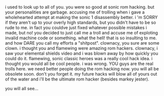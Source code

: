 i used to look up to all of you. you were so good at sonic rom hacking. but your
personalities are garbage. accusing me of trolling when i gave a wholehearted attempt
at making the sonic 1 disassembly better. i 'm SORRY if they aren't up to your overly
high standards, but you didn't have to be so rude to me. in fact you couldve just fixed
whatever possible mistakes i made, but no! you decided to just call me a troll and accuse me
of exploting invalid machine code or something. what the hell! that is so insulting to me.
and how DARE you call my efforts a "shitpost". clownacy, you sure are some clown. i thought
you and flamewing were amazing rom hackers. clownacy, i saw your elemental shields video
and i was blown away by how quickly you could do it. flamewing, sonic classic heroes was a 
really cool hack idea. i thought you would all be cool people. i was wrong. YOU guys are the
real trolls here. we need better people doing the rom hacking now. you will all be obsolete soon.
don't you forget it. my future hacks will blow all of yours out of the water and i'll
be the ultimate rom hacker (besides markey jester).

you will all see...